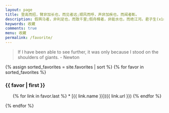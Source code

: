 ```yaml
---
layout: page
title: 登高而招，臂非加长也，而见者远;顺风而呼，声非加疾也，而闻者彰。
description: 假舆马者，非利足也，而致千里;假舟楫者，非能水也，而绝江河。君子生(xìng)非异也，善假于物也。
keywords: 收藏
comments: true
menu: 收藏
permalink: /favorite/
---
```


> If I have been able to see further, it was only because I stood on the shoulders of giants. - Newton

<section class="container posts-content">
{% assign sorted_favorites = site.favorites | sort %}
{% for favor in sorted_favorites %}
<h3>{{ favor | first }}</h3>
<ol class="posts-list" id="{{ favor[0] }}">
{% for link in favor.last %}
* [{{ link.name }}]({{ link.url }})
</li>
{% endfor %}
</ol>
{% endfor %}
</section>
<!-- /section.content -->
